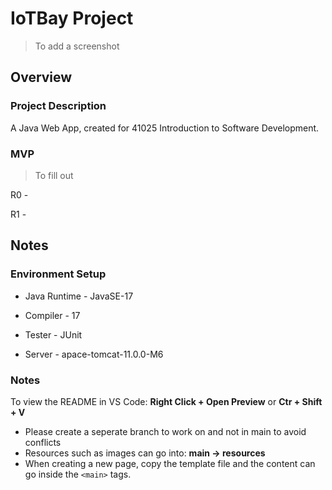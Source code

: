# IoTBay Project
> To add a screenshot 


## Overview

### Project Description
A Java Web App, created for 41025 Introduction to Software Development.

### MVP
> To fill out

R0 - 

R1 - 

## Notes
### Environment Setup
- Java Runtime - JavaSE-17

- Compiler - 17

- Tester - JUnit

- Server - apace-tomcat-11.0.0-M6


### Notes
To view the README in VS Code: **Right Click + Open Preview** or **Ctr + Shift + V**

- Please create a seperate branch to work on and not in main to avoid conflicts
- Resources such as images can go into: **main -> resources**
- When creating a new page, copy the template file and the content can go inside the `<main>` tags.
